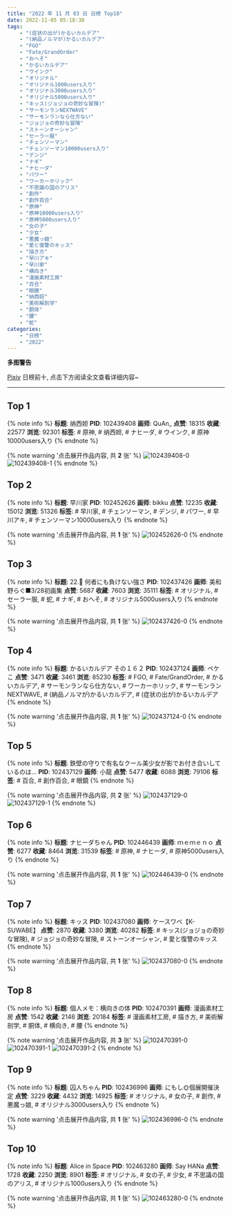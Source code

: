 ```yaml
---
title: "2022 年 11 月 03 日 日榜 Top10"
date: 2022-11-05 05:18:38
tags:
    - "(症状の出が)かるいカルデア"
    - "(納品ノルマが)かるいカルデア"
    - "FGO"
    - "Fate/GrandOrder"
    - "おへそ"
    - "かるいカルデア"
    - "ウインク"
    - "オリジナル"
    - "オリジナル1000users入り"
    - "オリジナル3000users入り"
    - "オリジナル5000users入り"
    - "キッス(ジョジョの奇妙な冒険)"
    - "サーモンランNEXTWAVE"
    - "サーモンランなら仕方ない"
    - "ジョジョの奇妙な冒険"
    - "ストーンオーシャン"
    - "セーラー服"
    - "チェンソーマン"
    - "チェンソーマン10000users入り"
    - "デンジ"
    - "ナギ"
    - "ナヒーダ"
    - "パワー"
    - "ワーカーホリック"
    - "不思議の国のアリス"
    - "創作"
    - "創作百合"
    - "原神"
    - "原神10000users入り"
    - "原神5000users入り"
    - "女の子"
    - "少女"
    - "悪魔っ娘"
    - "愛と復讐のキッス"
    - "描き方"
    - "早川アキ"
    - "早川家"
    - "横向き"
    - "漫画素材工房"
    - "百合"
    - "眼鏡"
    - "纳西妲"
    - "美術解剖学"
    - "胴体"
    - "腰"
    - "蛇"
categories:
    - "日榜"
    - "2022"
---
```


<i class="fa fa-triangle-exclamation"></i>**多图警告**<i class="fa fa-triangle-exclamation"></i>

[Pixiv](https://www.pixiv.net/) 日榜前十, 点击下方阅读全文查看详细内容~

<!-- more -->

---

## Top 1

{% note info %}
**标题**: 纳西妲
**PID**: 102439408 **画师**: QuAn_
**点赞**: 18315 **收藏**: 22577 **浏览**: 92301
**标签**: # 原神, # 纳西妲, # ナヒーダ, # ウインク, # 原神10000users入り
{% endnote %}

{% note warning '点击展开作品内容, 共 **2** 张' %}
![102439408-0](https://i.pixiv.re/img-original/img/2022/11/02/01/09/49/102439408_p0.jpg)
![102439408-1](https://i.pixiv.re/img-original/img/2022/11/02/01/09/49/102439408_p1.jpg)
{% endnote %}

## Top 2

{% note info %}
**标题**: 早川家
**PID**: 102452626 **画师**: bikku
**点赞**: 12235 **收藏**: 15012 **浏览**: 51326
**标签**: # 早川家, # チェンソーマン, # デンジ, # パワー, # 早川アキ, # チェンソーマン10000users入り
{% endnote %}

{% note warning '点击展开作品内容, 共 **1** 张' %}
![102452626-0](https://i.pixiv.re/img-original/img/2022/11/02/17/27/59/102452626_p0.jpg)
{% endnote %}

## Top 3

{% note info %}
**标题**: 22.🐍 何者にも負けない強さ
**PID**: 102437426 **画师**: 美和野らぐ■3/28初画集
**点赞**: 5687 **收藏**: 7603 **浏览**: 35111
**标签**: # オリジナル, # セーラー服, # 蛇, # ナギ, # おへそ, # オリジナル5000users入り
{% endnote %}

{% note warning '点击展开作品内容, 共 **1** 张' %}
![102437426-0](https://i.pixiv.re/img-original/img/2022/11/02/00/05/21/102437426_p0.png)
{% endnote %}

## Top 4

{% note info %}
**标题**: かるいカルデア その１６２
**PID**: 102437124 **画师**: ペケこ
**点赞**: 3471 **收藏**: 3461 **浏览**: 85230
**标签**: # FGO, # Fate/GrandOrder, # かるいカルデア, # サーモンランなら仕方ない, # ワーカーホリック, # サーモンランNEXTWAVE, # (納品ノルマが)かるいカルデア, # (症状の出が)かるいカルデア
{% endnote %}

{% note warning '点击展开作品内容, 共 **1** 张' %}
![102437124-0](https://i.pixiv.re/img-original/img/2022/11/02/00/00/18/102437124_p0.png)
{% endnote %}

## Top 5

{% note info %}
**标题**: 鉄壁の守りで有名なクール美少女が影でお付き合いしているのは…
**PID**: 102437129 **画师**: 小龍
**点赞**: 5477 **收藏**: 6088 **浏览**: 79106
**标签**: # 百合, # 創作百合, # 眼鏡
{% endnote %}

{% note warning '点击展开作品内容, 共 **2** 张' %}
![102437129-0](https://i.pixiv.re/img-original/img/2022/11/02/00/00/19/102437129_p0.jpg)
![102437129-1](https://i.pixiv.re/img-original/img/2022/11/02/00/00/19/102437129_p1.jpg)
{% endnote %}

## Top 6

{% note info %}
**标题**: ナヒーダちゃん
**PID**: 102446439 **画师**: ｍｅｍｅｎｏ
**点赞**: 6277 **收藏**: 8464 **浏览**: 31539
**标签**: # 原神, # ナヒーダ, # 原神5000users入り
{% endnote %}

{% note warning '点击展开作品内容, 共 **1** 张' %}
![102446439-0](https://i.pixiv.re/img-original/img/2022/11/02/10/30/43/102446439_p0.png)
{% endnote %}

## Top 7

{% note info %}
**标题**: キッス
**PID**: 102437080 **画师**: ケースワベ【K-SUWABE】
**点赞**: 2870 **收藏**: 3380 **浏览**: 40282
**标签**: # キッス(ジョジョの奇妙な冒険), # ジョジョの奇妙な冒険, # ストーンオーシャン, # 愛と復讐のキッス
{% endnote %}

{% note warning '点击展开作品内容, 共 **1** 张' %}
![102437080-0](https://i.pixiv.re/img-original/img/2022/11/02/00/00/12/102437080_p0.jpg)
{% endnote %}

## Top 8

{% note info %}
**标题**: 個人メモ：横向きの体
**PID**: 102470391 **画师**: 漫画素材工房
**点赞**: 1542 **收藏**: 2146 **浏览**: 20184
**标签**: # 漫画素材工房, # 描き方, # 美術解剖学, # 胴体, # 横向き, # 腰
{% endnote %}

{% note warning '点击展开作品内容, 共 **3** 张' %}
![102470391-0](https://i.pixiv.re/img-original/img/2022/11/03/08/00/03/102470391_p0.jpg)
![102470391-1](https://i.pixiv.re/img-original/img/2022/11/03/08/00/03/102470391_p1.jpg)
![102470391-2](https://i.pixiv.re/img-original/img/2022/11/03/08/00/03/102470391_p2.jpg)
{% endnote %}

## Top 9

{% note info %}
**标题**: 囚人ちゃん
**PID**: 102436996 **画师**: にもし🌞個展開催決定
**点赞**: 3229 **收藏**: 4432 **浏览**: 14925
**标签**: # オリジナル, # 女の子, # 創作, # 悪魔っ娘, # オリジナル3000users入り
{% endnote %}

{% note warning '点击展开作品内容, 共 **1** 张' %}
![102436996-0](https://i.pixiv.re/img-original/img/2022/11/02/00/00/01/102436996_p0.png)
{% endnote %}

## Top 10

{% note info %}
**标题**: Alice in Space
**PID**: 102463280 **画师**: Say HANa
**点赞**: 1728 **收藏**: 2250 **浏览**: 8901
**标签**: # オリジナル, # 女の子, # 少女, # 不思議の国のアリス, # オリジナル1000users入り
{% endnote %}

{% note warning '点击展开作品内容, 共 **1** 张' %}
![102463280-0](https://i.pixiv.re/img-original/img/2022/11/03/00/00/07/102463280_p0.png)
{% endnote %}
